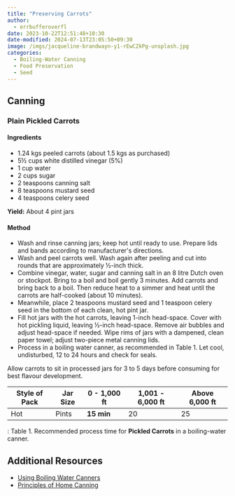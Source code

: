 ```yaml
---
title: "Preserving Carrots"
author:
  - errbufferoverfl
date: 2023-10-22T12:51:48+10:30
date-modified: 2024-07-13T23:05:50+09:30
image: /imgs/jacqueline-brandwayn-y1-rEwCZkPg-unsplash.jpg
categories:
  - Boiling-Water Canning
  - Food Preservation
  - Seed
---
```


## Canning

### Plain Pickled Carrots

#### Ingredients

- 1.24 kgs peeled carrots (about 1.5 kgs as purchased)
- 5½ cups white distilled vinegar (5%)
- 1 cup water
- 2 cups sugar
- 2 teaspoons canning salt
- 8 teaspoons mustard seed
- 4 teaspoons celery seed

**Yield:** About 4 pint jars

#### Method

- Wash and rinse canning jars; keep hot until ready to use. Prepare lids and bands according to manufacturer's directions.
- Wash and peel carrots well. Wash again after peeling and cut into rounds that are approximately ½-inch thick.
- Combine vinegar, water, sugar and canning salt in an 8 litre Dutch oven or stockpot. Bring to a boil and boil gently 3 minutes. Add carrots and bring back to a boil. Then reduce heat to a simmer and heat until the carrots are half-cooked (about 10 minutes).
- Meanwhile, place 2 teaspoons mustard seed and 1 teaspoon celery seed in the bottom of each clean, hot pint jar.
- Fill hot jars with the hot carrots, leaving 1-inch head-space. Cover with hot pickling liquid, leaving ½-inch head-space. Remove air bubbles and adjust head-space if needed. Wipe rims of jars with a dampened, clean paper towel; adjust two-piece metal canning lids.
- Process in a boiling water canner, as recommended in Table 1. Let cool, undisturbed, 12 to 24 hours and check for seals.

Allow carrots to sit in processed jars for 3 to 5 days before consuming for best flavour development.

| **Style of Pack** | **Jar Size** | **0 - 1,000 ft** | **1,001 - 6,000 ft** | **Above 6,000 ft** |
|---------------|---------------|---------------|---------------|---------------|
| Hot               | Pints        | **15 min**       | 20                   | 25                 |

: Table 1. Recommended process time for **Pickled Carrots** in a boiling-water canner.

## Additional Resources

- [Using Boiling Water Canners](https://nchfp.uga.edu/publications/uga/using_bw_canners.html#gsc.tab=0)
- [Principles of Home Canning](https://nchfp.uga.edu/publications/usda/GUIDE01_HomeCan_rev0715.pdf)
